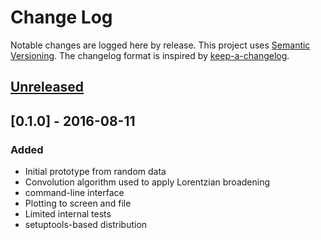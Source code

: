 # Change Log

Notable changes are logged here by release. This project uses [Semantic
Versioning](http://semver.org/).  The changelog format is inspired by
[keep-a-changelog](https://github.com/olivierlacan/keep-a-changelog).

## [Unreleased]

## [0.1.0] - 2016-08-11

### Added

- Initial prototype from random data
- Convolution algorithm used to apply Lorentzian broadening
- command-line interface
- Plotting to screen and file
- Limited internal tests
- setuptools-based distribution

[Unreleased]: https://github.com/smtg-ucl/galore/compare/v0.1.0...HEAD
